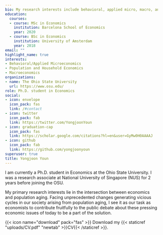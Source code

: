 ```yaml
---
bio: My research interests include behavioral, applied micro, macro, and population economics.
education:
  courses:
  - course: MSc in Economics
    institution: Barcelona School of Economics
    year: 2020
  - course: BSc in Economics
    institution: University of Amsterdam
    year: 2018
email: ""
highlight_name: true
interests:
- Behavioral/Applied Microeconomics
- Population and Household Economics
- Macroeconomics
organizations:
- name: The Ohio State University
  url: https://www.osu.edu/
role: Ph.D. student in Economics 
social:
- icon: envelope
  icon_pack: fas
  link: /#contact
- icon: twitter
  icon_pack: fab
  link: https://twitter.com/YongjoonYoun
- icon: graduation-cap
  icon_pack: fas
  link: https://scholar.google.com/citations?hl=en&user=GyMw0H0AAAAJ
- icon: github
  icon_pack: fab
  link: https://github.com/yongjoonyoun
superuser: true
title: Yongjoon Youn
---
```


I am currently a Ph.D. student in Economics at the Ohio State University. I was a research associate at National University of Singapore (NUS) for 2 years before joining the OSU. 

My primary research interests lie in the intersection between economics and population aging. Facing unprecedented changes generating vicious cycles in our society arising from population aging, I see it as our task as economists to contribute fruitfully to the public debate about these pressing economic issues of today to be a part of the solution. 

{{< icon name="download" pack="fas" >}} Download my {{< staticref "uploads/CV.pdf" "newtab" >}}CV{{< /staticref >}}.
